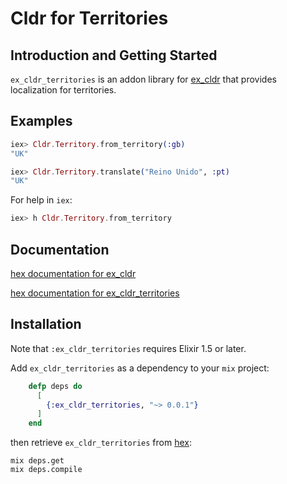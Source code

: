 # Cldr for Territories

## Introduction and Getting Started

`ex_cldr_territories` is an addon library for [ex_cldr](https://hex.pm/packages/ex_cldr) that provides localization for territories.


## Examples

```elixir
iex> Cldr.Territory.from_territory(:gb)
"UK"

iex> Cldr.Territory.translate("Reino Unido", :pt)
"UK"
```

For help in `iex`:

```elixir
iex> h Cldr.Territory.from_territory
```

## Documentation

[hex documentation for ex_cldr](https://hexdocs.pm/ex_cldr/)

[hex documentation for ex_cldr_territories](https://hexdocs.pm/ex_cldr_territories/)

## Installation

Note that `:ex_cldr_territories` requires Elixir 1.5 or later.

Add `ex_cldr_territories` as a dependency to your `mix` project:

```elixir
    defp deps do
      [
        {:ex_cldr_territories, "~> 0.0.1"}
      ]
    end
```

then retrieve `ex_cldr_territories` from [hex](https://hex.pm/packages/ex_cldr_territories):

    mix deps.get
    mix deps.compile
